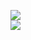 [![](https://img.shields.io/badge/Made%20With-Github%20Spray-lightgrey.svg?style=for-the-badge&logo=github)](https://github.com/Annihil/github-spray#9859)  
[![](https://i.imgur.com/2DrTn0Z.gif)](https://github.com/Annihil/github-spray)